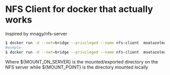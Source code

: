 # NFS Client for docker that actually works
Inspired by mnagy/nfs-server

```bash
$ docker run -d --net=bridge --privileged --name nfs-client  moatazelmasry2/nfs-client/ ${NFS_SERVER} ${MOUNT_ON_SERVER} ${MOUNT_POINT}
#exmple
$ docker run -d --net=bridge --privileged --name nfs-client  moatazelmasry2/nfs-client/ 192.168.0.15 /exports/users /mnt/users
```

Where ${MOUNT_ON_SERVER} is the mounted/exported directory on the NFS server while ${MOUNT_POINT} is the directory mounted locally



